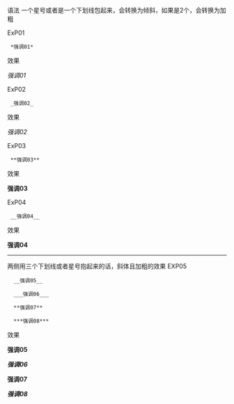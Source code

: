 语法
 一个星号或者是一个下划线包起来，会转换为倾斜，如果是2个，会转换为加粗
 
 ExP01
  
`  *强调01*  `
  
 效果
  
  *强调01*
  
 ExP02
  
`  _强调02_  `
  
 效果
  
  _强调02_
  
 ExP03
  
`  **强调03**  `
  
 效果
  
  **强调03**
  
 ExP04
  
`  __强调04__  `
  
 效果
 
  __强调04__
 
---
两侧用三个下划线或者星号抱起来的话，斜体且加粗的效果
EXP05

```
  __强调05__
  
  ___强调06___
  
  **强调07**
  
  ***强调08***
```
效果

  __强调05__
  
  ___强调06___
  
  **强调07**
  
  ***强调08***
